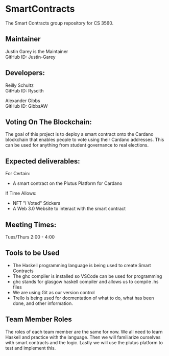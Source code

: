 # SmartContracts

The Smart Contracts group repository for CS 3560.

## Maintainer

Justin Garey is the Maintainer\
GitHub ID: Justin-Garey

## Developers:

Reilly Schultz\
GitHub ID: Ryscith

Alexander Gibbs\
GitHub ID: GibbsAW

## Voting On The Blockchain:

The goal of this project is to deploy a smart contract onto the Cardano blockchain that enables people to vote using their Cardano addresses. This can be used for anything from student governance to real elections.

## Expected deliverables:

For Certain:
- A smart contract on the Plutus Platform for Cardano

If Time Allows:
- NFT "I Voted" Stickers
- A Web 3.0 Website to interact with the smart contract

## Meeting Times:

Tues/Thurs 2:00 - 4:00

## Tools to be Used

- The Haskell programming language is being used to create Smart Contracts
- The ghc compiler is installed so VSCode can be used for programming
- ghc stands for glasgow haskell compiler and allows us to compile .hs files
- We are using Git as our version control
- Trello is being used for docmentation of what to do, what has been done, and other information.

## Team Member Roles

The roles of each team member are the same for now. We all need to learn Haskell and practice with the language. Then we will familiarize ourselves with smart contracts and the logic. Lastly we will use the plutus platform to test and implement this.
